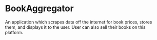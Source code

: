 # BookAggregator
An application which scrapes data off the internet for book prices, stores them, and displays it to the user. User can also sell their books on this platform.
